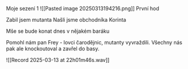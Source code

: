 Moje sezení 1
![[Pasted image 20250313194216.png]] 
První hod

Zabil jsem mutanta
Našli jsme obchodníka Korinta

Mše se bude konat dnes v nějakém baráku

Pomohl nám pan Frey - lovci čarodějnic, mutanty vyvraždili.
Všechny nás pak ale knockoutoval a zavřel do basy.

![[Record 2025-03-13 at 22h01m46s.wav]]